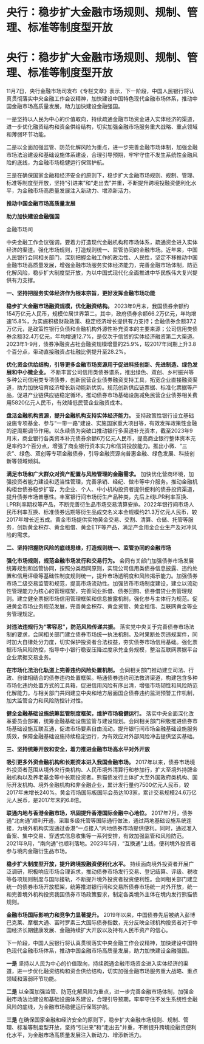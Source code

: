 # 央行：稳步扩大金融市场规则、规制、管理、标准等制度型开放

# 央行：稳步扩大金融市场规则、规制、管理、标准等制度型开放

11月7日，央行金融市场司发布《专栏文章》表示，下一阶段，中国人民银行将认真贯彻落实中央金融工作会议精神，加快建设中国特色现代金融市场体系，推动中国金融市场高质量发展，助力加快建设金融强国。

一是坚持以人民为中心的价值取向，持续疏通金融市场资金进入实体经济的渠道，进一步优化融资结构和资金供给结构，切实加强金融市场服务重大战略、重点领域和薄弱环节功能。

二是以全面加强监管、防范化解风险为重点，进一步完善金融市场体制，加强金融市场法治建设和基础设施体系建设，合理引导预期，牢牢守住不发生系统性金融风险的底线，为金融市场稳健运行保驾护航。

三是在确保国家金融和经济安全的原则下，稳步扩大金融市场规则、规制、管理、标准等制度型开放，坚持“引进来”和“走出去”并重，不断提升跨境投融资便利化水平，为金融市场高质量发展注入新动力、增添新活力。

**推动中国金融市场高质量发展**

**助力加快建设金融强国**

金融市场司

中央金融工作会议强调，要着力打造现代金融机构和市场体系，疏通资金进入实体经济的渠道。强化市场规则，打造规则统一、监管协同的金融市场。近年来，中国人民银行会同相关部门，深刻把握金融工作的政治性、人民性，坚定不移推动中国金融市场高质量发展，增强金融市场服务实体经济能力，完善金融市场体制，防范化解风险，稳步扩大制度型开放，为以中国式现代化全面推进中华民族伟大复兴提供有力支撑。

**一、坚持把服务实体经济作为根本宗旨，更好发挥金融市场功能**

**稳步扩大金融市场融资规模，优化融资结构。**
2023年9月末，我国债券余额约154万亿元人民币，规模位居世界第二。其中，政府债券余额66.2万亿元，年均增速15.8%，为实施积极财政政策、稳定经济增长提供有力支持；金融债券余额37.2万亿元，是政策性银行负债和金融机构外源性补充资本的主要来源；公司信用类债券余额32.4万亿元，年均增速12.7%，是仅次于信贷的实体经济融资第二大渠道。2023年1-9月，债券净融资占社会融资规模增量的25.9%，较2017年同期上升3.8个百分点，带动直接融资占社融比例提升至28.2%。

**优化资金供给结构，引导更多金融市场资源用于促进科技创新、先进制造、绿色发展和中小微企业。**
不断丰富公司信用类债券谱系，推出绿色、双创、乡村振兴等多种公司信用类专项债券，创新民营企业债券融资支持工具，拓宽企业直接融资渠道，助力加快培育经济增长新动能新优势。规范创新供应链票据、标准化票据等产品，促进产业链供应链稳定循环。推动债券市场基础设施减免民营企业债券相关费用5820亿元人民币，有效降低民营企业融资成本。

**盘活金融机构资源，提升金融机构支持实体经济能力。**
支持政策性银行设立基础设施专项基金、参与“一带一路”建设、实施国家重大项目等，有效发挥政策性金融的逆周期调节作用。以永续债为突破口推动银行多渠道补充资本，截至2023年9月末，商业银行各类资本补充债券余额6万亿元人民币，提高商业银行整体资本充足率约3个百分点，增强了商业银行资本实力和信贷投放能力。推出小微、“三农”、绿色、双创等专项金融债券，引导金融资源向普惠金融、绿色发展、科技创新等领域倾斜。

**满足市场和广大群众对资产配置与风险管理的金融需求。**
加快优化营商环境，加强投资者能力建设和适当性管理，完善承销、经纪、做市等中介服务。推动金融机构柜台债券稳步扩容，为企业、个人、中小机构投资者提供便利的债券投资渠道，提升债券市场普惠性。丰富银行间市场衍生产品种类，先后上线LPR利率互换、LPR利率期权等产品，不断完善衍生品市场交易清算安排。2022年银行间市场人民币利率互换、标准债券远期等衍生品成交名义本金规模约21.3万亿元人民币，较2017年增长近五成。黄金市场提供实物黄金交易、交割、清算、仓储、托管等服务，创新黄金积存、黄金租借、黄金ETF等产品，满足产金用金企业生产及对冲风险的需求。

**二、坚持把握防风险的底线思维，打造规则统一、监管协同的金融市场**

**强化市场规则，规范金融市场发行和交易行为。**
会同有关部门加强债券市场发展统筹规划和监管协同，按照分类趋同原则，实现公司信用类债券信息披露、违约处置和信用评级等基础性制度规则统一，提升市场透明度和风险揭示能力。加强债券市场二级交易监管和规范，提高市场流动性。加强货币市场制度建设，建立以流动性管理能力为核心的管理框架，完善同业拆借、债券回购、债券借贷业务管理规则。建立健全票据市场信用管理框架和信息披露机制，强化参与主体行为规范。促进黄金市场业务规范发展，完善黄金积存、黄金资管、黄金租借、互联网黄金等业务管理规定。

**对违法违规行为“零容忍”，防范风险传递共振。**
落实党中央关于完善债券市场法制的要求，会同相关部门建立债券市场统一执法机制。及时果断处罚违规案件，同时加大自律处分力度，切实保护投资者合法权益，夯实债券市场信用基础。强化票据市场风险防控，指导中小银行稳妥压降过度承兑业务规模，整治互联网票据平台企业票据交易业务。

**在市场化法治化轨道上完善违约风险处置机制。**
会同相关部门推动建立司法、行政、自律相结合的债券违约处置框架。畅通债券违约司法救济渠道，构建包含多种市场化违约处置方式的工具箱，促进信用风险有序出清，增强市场韧性和风险防范化解能力。与相关部门共同建立中央和地方层面国企债券违约监测预警工作机制，加大监管合力和风险防控针对性。

**健全金融基础设施统筹监管制度框架，维护市场稳健运行。**
落实中央全面深化改革委员会部署，统筹金融基础设施监管与建设规划。会同相关部门积极推进债券市场基础设施互联互通，促进市场要素自由流动。提升银行间市场金融基础设施服务质效，保障金融基础设施持续稳定运行，为有效应对外部风险冲击提供坚实基础。

**三、坚持统筹开放和安全，着力推进金融市场高水平对外开放**

**吸引更多外资金融机构和长期资本进入我国金融市场。**
2017年以来，债券市场境外投资者范围从境外央行类机构、人民币境外清算行和参加行，扩大至境外持牌金融机构以及养老基金等中长期投资者。熊猫债发行主体扩大至外国政府类机构、国际开发机构、境外金融机构和非金融企业，累计发行量约7500亿元人民币，较2017年末增长240%。黄金市场国际板国际会员达103家，累计交易规模24.6万亿元人民币，是2017年末的6.8倍。

**联通内地与香港金融市场，巩固提升香港国际金融中心地位。**
2017年7月，债券通“北向通”顺利开通，采取多级托管等国际通行做法，通过两地基础设施系统连接，为境外机构实现通过香港“一点接入”内地债券市场提供便利。同时，通过准入备案、集中交易、穿透式信息收集等一系列安排，有效加强监管和风险防范。2021年9月，“南向通”也顺利落地。2023年5月，“互换通”上线，便利境外投资者参与境内金融衍生品市场。

**稳步扩大制度型开放，提升跨境投融资便利化水平。**
持续面向境外投资者开展广泛调研，积极响应市场合理诉求，推动债券市场发行交易、登记结算、评级、税收等各项规则制度与国际接轨，不断提升境外投资者投资便利性。会同相关部门建立统一的债券市场开放框架，统筹推进银行间和交易所债券市场统一对外开放，统一和完善境外机构投资我国债券市场政策要求，制定各类境外主体在境内发行熊猫债规则。

**金融市场国际影响力和竞争力显著提升。**
2019年以来，中国债券先后被纳入彭博巴克莱、摩根大通、富时罗素三大国际债券指数，充分反映全球机构投资者对于中国经济长期健康发展、金融持续扩大开放以及持有人民币资产的信心。

下一阶段，中国人民银行将认真贯彻落实中央金融工作会议精神，加快建设中国特色现代金融市场体系，推动中国金融市场高质量发展，助力加快建设金融强国。

**一是**
坚持以人民为中心的价值取向，持续疏通金融市场资金进入实体经济的渠道，进一步优化融资结构和资金供给结构，切实加强金融市场服务重大战略、重点领域和薄弱环节功能。

**二是**
以全面加强监管、防范化解风险为重点，进一步完善金融市场体制，加强金融市场法治建设和基础设施体系建设，合理引导预期，牢牢守住不发生系统性金融风险的底线，为金融市场稳健运行保驾护航。

**三是**
在确保国家金融和经济安全的原则下，稳步扩大金融市场规则、规制、管理、标准等制度型开放，坚持“引进来”和“走出去”并重，不断提升跨境投融资便利化水平，为金融市场高质量发展注入新动力、增添新活力。

